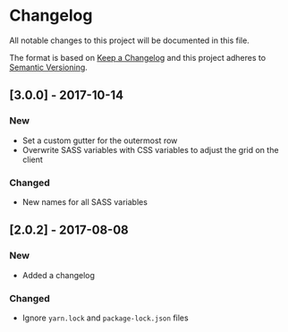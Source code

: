# Changelog

All notable changes to this project will be documented in this file.

The format is based on [Keep a Changelog](http://keepachangelog.com/en/1.0.0/) and this project adheres to [Semantic Versioning](http://semver.org/spec/v2.0.0.html).

## [3.0.0] - 2017-10-14

### New

- Set a custom gutter for the outermost row
- Overwrite SASS variables with CSS variables to adjust the grid on the client

### Changed

- New names for all SASS variables

## [2.0.2] - 2017-08-08

### New

- Added a changelog

### Changed

- Ignore `yarn.lock` and `package-lock.json` files